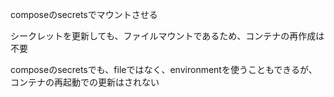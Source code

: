composeのsecretsでマウントさせる

シークレットを更新しても、ファイルマウントであるため、コンテナの再作成は不要

composeのsecretsでも、fileではなく、environmentを使うこともできるが、コンテナの再起動での更新はされない